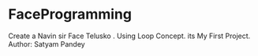 # FaceProgramming
Create  a Navin sir Face Telusko . Using Loop Concept. its My First Project.
<br>
Author: Satyam Pandey
